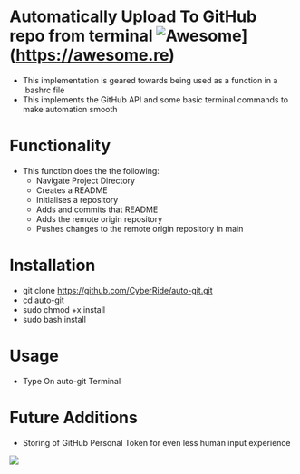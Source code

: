 # Automatically Upload To GitHub repo from terminal ![Awesome](https://awesome.re/badge-flat2.svg)](https://awesome.re)

- This implementation is geared towards being used as a function in a .bashrc file
- This implements the GitHub API and some basic terminal commands to make automation smooth

# Functionality

- This function does the the following:
  - Navigate Project Directory
  - Creates a README
  - Initialises a repository
  - Adds and commits that README
  - Adds the remote origin repository
  - Pushes changes to the remote origin repository in main

# Installation

- git clone https://github.com/CyberRide/auto-git.git
- cd auto-git
- sudo chmod +x install
- sudo bash install


# Usage
- Type On auto-git Terminal 

# Future Additions

- Storing of GitHub Personal Token for even less human input experience

![](https://raw.githubusercontent.com/CyberRide/auto-git/blob/main/Screenshot%20at%202022-04-13%2014-50-43.png)

